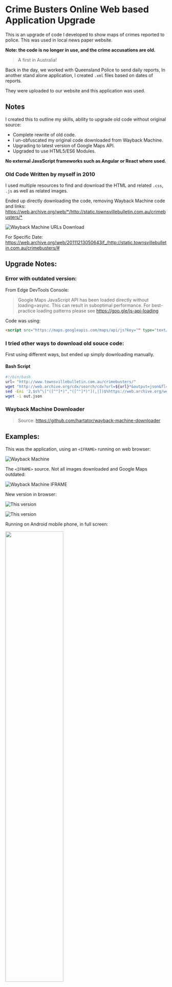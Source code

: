 # Crime Busters Online Web based Application Upgrade
This is an upgrade of code I developed to show maps of crimes reported to police. This was used in local news paper website.

**Note: the code is no longer in use, and the crime accusations are old.**

> A first in Australia!

Back in the day, we worked with Queensland Police to send daily reports, In another stand alone application, I created `.xml` files based on dates of reports. 

They were uploaded to our website and this application was used.

## Notes
I created this to outline my skills, ability to upgrade old code without original source:

* Complete rewrite of old code.
* I un-obfuscated my original code downloaded from Wayback Machine.
* Upgrading to latest version of Google Maps API.
* Upgraded to use HTML5/ES6 Modules.

**No external JavaScript frameworks such as Angular or React where used.**

### Old Code Written by myself in 2010
I used multiple resources to find and download the HTML and related `.css`, `.js` as well as related images.

Ended up directly downloading the code, removing Wayback Machine code and links:
<https://web.archive.org/web/*/http://static.townsvillebulletin.com.au/crimebusters/*>

![Wayback Machine URLs Download](examples/WaybackMachineDownload.png)

For Specific Date:
<https://web.archive.org/web/20111213050643if_/http://static.townsvillebulletin.com.au/crimebusters/#>

## Upgrade Notes:

### Error with outdated version:

From Edge DevTools Console:

> Google Maps JavaScript API has been loaded directly without loading=async. 
This can result in suboptimal performance. For best-practice loading patterns please see https://goo.gle/js-api-loading 

Code was using:
```HTML
<script src="https://maps.googleapis.com/maps/api/js?key="" type="text/javascript"></script>
```
### I tried other ways to download old souce code:
First using different ways, but ended up simply downloading manually.

#### Bash Script

```bash
#!/bin/bash
url= "http://www.townsvillebulletin.com.au/crimebusters/" 
wget "http://web.archive.org/cdx/search/cdx?url=${url}*&output=json&fl=original,timestamp" -O out.json
sed -Eni '2,$s%^\["([^"]*)","([^"]*)"](,|])$%https://web.archive.org/web/\2id_/\1%gmp' out.json 
wget -i out.json
```
### Wayback Machine Downloader
> Source: https://github.com/hartator/wayback-machine-downloader

## Examples:

This was the application, using an `<IFRAME>` running on web browser:

![Wayback Machine](examples/website.png)

The `<IFRAME>` source. Not all images downloaded and Google Maps outdated:

![Wayback Machine IFRAME](examples/website-iframe.png)

New version in browser:

![This version](examples/Screenshot_2024-09-14-192746.png)

![This version](examples/Screenshot_2024-09-14-192904.png)


Running on Android mobile phone, in full screen:

<img src="examples/Screenshot_20240908_160740_Edge.jpg" width="60%" />

## Installation

To get started with this project, you'll need to have Node.js and npm installed on your machine.

1. Clone the repository:
   ```PowerShell
   git clone https://github.com/gilsonator/CrimeBusters.git
   ```
1. Navigate to the project directory
2. Install the dependencies:
   ```PowerShell
   npm install
   ```
## Running the Project
Install `http-server` if needed:
```PowerShell
npm install http-server --save-dev
```
Then run:
```PowerShell
npm start
```